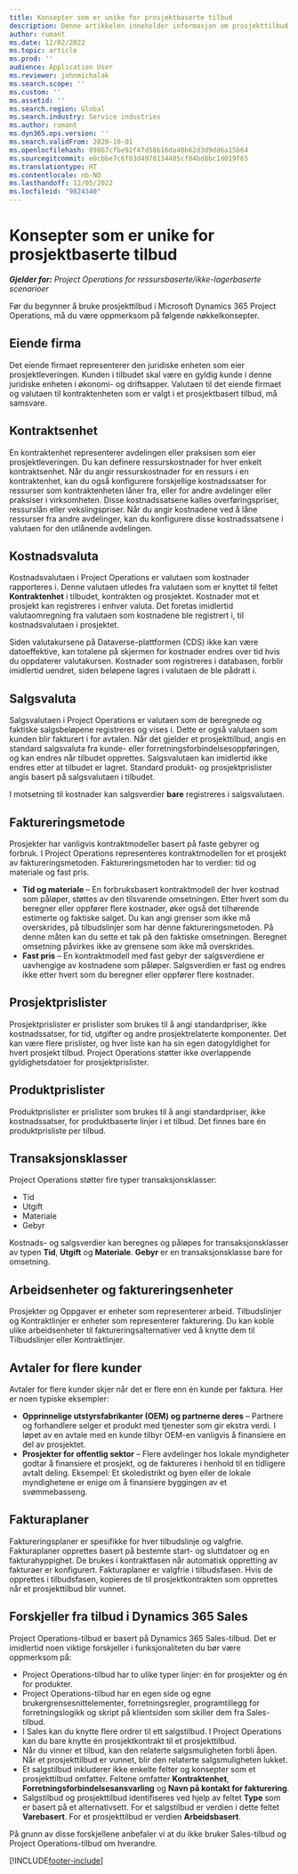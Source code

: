 ```yaml
---
title: Konsepter som er unike for prosjektbaserte tilbud
description: Denne artikkelen inneholder informasjon om prosjekttilbud i Microsoft Dynamics 365 Project Operations.
author: rumant
ms.date: 12/02/2022
ms.topic: article
ms.prod: ''
audience: Application User
ms.reviewer: johnmichalak
ms.search.scope: ''
ms.custom: ''
ms.assetid: ''
ms.search.region: Global
ms.search.industry: Service industries
ms.author: rumant
ms.dyn365.ops.version: ''
ms.search.validFrom: 2020-10-01
ms.openlocfilehash: 89867cfbe92f47d58b16da40b62d3d9dd6a15b64
ms.sourcegitcommit: e0cbbe7c6f03d4978134405cf04bd8bc1d019f65
ms.translationtype: HT
ms.contentlocale: nb-NO
ms.lasthandoff: 12/05/2022
ms.locfileid: "9824340"
---
```

# <a name="concepts-unique-to-project-based-quotes"></a>Konsepter som er unike for prosjektbaserte tilbud

_**Gjelder for:** Project Operations for ressursbaserte/ikke-lagerbaserte scenarioer_

Før du begynner å bruke prosjekttilbud i Microsoft Dynamics 365 Project Operations, må du være oppmerksom på følgende nøkkelkonsepter.

## <a name="owning-company"></a>Eiende firma

Det eiende firmaet representerer den juridiske enheten som eier prosjektleveringen. Kunden i tilbudet skal være en gyldig kunde i denne juridiske enheten i økonomi- og driftsapper. Valutaen til det eiende firmaet og valutaen til kontraktenheten som er valgt i et prosjektbasert tilbud, må samsvare.

## <a name="contracting-unit"></a>Kontraktsenhet

En kontraktenhet representerer avdelingen eller praksisen som eier prosjektleveringen. Du kan definere ressurskostnader for hver enkelt kontraktsenhet. Når du angir ressurskostnader for en ressurs i en kontraktenhet, kan du også konfigurere forskjellige kostnadssatser for ressurser som kontraktenheten låner fra, eller for andre avdelinger eller praksiser i virksomheten. Disse kostnadssatsene kalles overføringspriser, ressurslån eller vekslingspriser. Når du angir kostnadene ved å låne ressurser fra andre avdelinger, kan du konfigurere disse kostnadssatsene i valutaen for den utlånende avdelingen.

## <a name="cost-currency"></a>Kostnadsvaluta

Kostnadsvalutaen i Project Operations er valutaen som kostnader rapporteres i. Denne valutaen utledes fra valutaen som er knyttet til feltet **Kontraktenhet** i tilbudet, kontrakten og prosjektet. Kostnader mot et prosjekt kan registreres i enhver valuta. Det foretas imidlertid valutaomregning fra valutaen som kostnadene ble registrert i, til kostnadsvalutaen i prosjektet.

Siden valutakursene på Dataverse-plattformen (CDS) ikke kan være datoeffektive, kan totalene på skjermen for kostnader endres over tid hvis du oppdaterer valutakursen. Kostnader som registreres i databasen, forblir imidlertid uendret, siden beløpene lagres i valutaen de ble pådratt i.

## <a name="sales-currency"></a>Salgsvaluta

Salgsvalutaen i Project Operations er valutaen som de beregnede og faktiske salgsbeløpene registreres og vises i. Dette er også valutaen som kunden blir fakturert i for avtalen. Når det gjelder et prosjekttilbud, angis en standard salgsvaluta fra kunde- eller forretningsforbindelsesoppføringen, og kan endres når tilbudet opprettes. Salgsvalutaen kan imidlertid ikke endres etter at tilbudet er lagret. Standard produkt- og prosjektprislister angis basert på salgsvalutaen i tilbudet.

I motsetning til kostnader kan salgsverdier **bare** registreres i salgsvalutaen.

## <a name="billing-method"></a>Faktureringsmetode

Prosjekter har vanligvis kontraktmodeller basert på faste gebyrer og forbruk. I Project Operations representeres kontraktmodellen for et prosjekt av faktureringsmetoden. Faktureringsmetoden har to verdier: tid og materiale og fast pris.

- **Tid og materiale** – En forbruksbasert kontraktmodell der hver kostnad som påløper, støttes av den tilsvarende omsetningen. Etter hvert som du beregner eller oppfører flere kostnader, øker også det tilhørende estimerte og faktiske salget. Du kan angi grenser som ikke må overskrides, på tilbudslinjer som har denne faktureringsmetoden. På denne måten kan du sette et tak på den faktiske omsetningen. Beregnet omsetning påvirkes ikke av grensene som ikke må overskrides.
- **Fast pris** – En kontraktmodell med fast gebyr der salgsverdiene er uavhengige av kostnadene som påløper. Salgsverdien er fast og endres ikke etter hvert som du beregner eller oppfører flere kostnader.

## <a name="project-price-lists"></a>Prosjektprislister

Prosjektprislister er prislister som brukes til å angi standardpriser, ikke kostnadssatser, for tid, utgifter og andre prosjektrelaterte komponenter. Det kan være flere prislister, og hver liste kan ha sin egen datogyldighet for hvert prosjekt tilbud. Project Operations støtter ikke overlappende gyldighetsdatoer for prosjektprislister.

## <a name="product-price-lists"></a>Produktprislister

Produktprislister er prislister som brukes til å angi standardpriser, ikke kostnadssatser, for produktbaserte linjer i et tilbud. Det finnes bare én produktprisliste per tilbud.

## <a name="transaction-classes"></a>Transaksjonsklasser

Project Operations støtter fire typer transaksjonsklasser:

- Tid
- Utgift
- Materiale
- Gebyr

Kostnads- og salgsverdier kan beregnes og påløpes for transaksjonsklasser av typen **Tid**, **Utgift** og **Materiale**. **Gebyr** er en transaksjonsklasse bare for omsetning.

## <a name="work-entities-and-billing-entities"></a>Arbeidsenheter og faktureringsenheter

Prosjekter og Oppgaver er enheter som representerer arbeid. Tilbudslinjer og Kontraktlinjer er enheter som representerer fakturering. Du kan koble ulike arbeidsenheter til faktureringsalternativer ved å knytte dem til Tilbudslinjer eller Kontraktlinjer.

## <a name="multi-customer-deals"></a>Avtaler for flere kunder

Avtaler for flere kunder skjer når det er flere enn én kunde per faktura. Her er noen typiske eksempler:

- **Opprinnelige utstyrsfabrikanter (OEM) og partnerne deres** – Partnere og forhandlere selger et produkt med tjenester som gir ekstra verdi. I løpet av en avtale med en kunde tilbyr OEM-en vanligvis å finansiere en del av prosjektet.
- **Prosjekter for offentlig sektor** – Flere avdelinger hos lokale myndigheter godtar å finansiere et prosjekt, og de faktureres i henhold til en tidligere avtalt deling. Eksempel: Et skoledistrikt og byen eller de lokale myndighetene er enige om å finansiere byggingen av et svømmebasseng.

## <a name="invoice-schedules"></a>Fakturaplaner

Faktureringsplaner er spesifikke for hver tilbudslinje og valgfrie. Fakturaplaner opprettes basert på bestemte start- og sluttdatoer og en fakturahyppighet. De brukes i kontraktfasen når automatisk oppretting av fakturaer er konfigurert. Fakturaplaner er valgfrie i tilbudsfasen. Hvis de opprettes i tilbudsfasen, kopieres de til prosjektkontrakten som opprettes når et prosjekttilbud blir vunnet.

## <a name="differences-from-dynamics-365-sales-quotes"></a>Forskjeller fra tilbud i Dynamics 365 Sales

Project Operations-tilbud er basert på Dynamics 365 Sales-tilbud. Det er imidlertid noen viktige forskjeller i funksjonaliteten du bør være oppmerksom på:

- Project Operations-tilbud har to ulike typer linjer: én for prosjekter og én for produkter.
- Project Operations-tilbud har en egen side og egne brukergrensesnittelementer, forretningsregler, programtillegg for forretningslogikk og skript på klientsiden som skiller dem fra Sales-tilbud.
- I Sales kan du knytte flere ordrer til ett salgstilbud. I Project Operations kan du bare knytte én prosjektkontrakt til et prosjekttilbud.
- Når du vinner et tilbud, kan den relaterte salgsmuligheten forbli åpen. Når et prosjekttilbud er vunnet, blir den relaterte salgsmuligheten lukket.
- Et salgstilbud inkluderer ikke enkelte felter og konsepter som et prosjekttilbud omfatter. Feltene omfatter **Kontraktenhet**, **Forretningsforbindelsesansvarling** og **Navn på kontakt for fakturering**.
- Salgstilbud og prosjekttilbud identifiseres ved hjelp av feltet **Type** som er basert på et alternativsett. For et salgstilbud er verdien i dette feltet **Varebasert**. For et prosjekttilbud er verdien **Arbeidsbasert**.

På grunn av disse forskjellene anbefaler vi at du ikke bruker Sales-tilbud og Project Operations-tilbud om hverandre.

[!INCLUDE[footer-include](../includes/footer-banner.md)]
